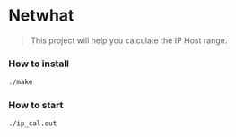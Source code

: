 # Netwhat
> This project will help you calculate the IP Host range.

### How to install

```bash
./make
```

### How to start

```bash
./ip_cal.out
```
